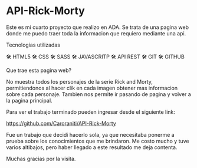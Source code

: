 # API-Rick-Morty


Este es mi cuarto proyecto que realizo en ADA. Se trata de una pagina web donde me puedo traer toda la informacion que requiero mediante una api. 

Tecnologias utilizadas

🛠 HTML5
🛠 CSS
🛠 SASS
🛠 JAVASCRITP
🛠 API REST
🛠 GIT
🛠 GITHUB


Que trae esta pagina web? 

No muestra todos los personajes de la serie Rick and Morty, permitiendonos al hacer clik en cada imagen obtener mas informacion sobre cada personaje. Tambien nos permite ir pasando de pagina 
y volver a la pagina principal. 

Para ver el trabajo terminado pueden ingresar desde el siguiente link: 

https://github.com/Caroraniti/API-Rick-Morty


Fue un trabajo que decidi hacerlo sola, ya que necesitaba ponerme a prueba sobre los conocimientos que me brindaron. Me costo mucho y tuve varios altibajos, pero haber llegado a este resultado
me deja contenta. 

Muchas gracias por la visita.
